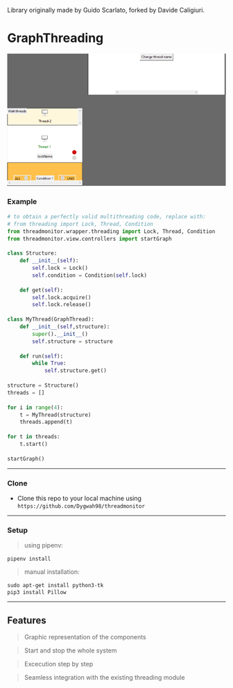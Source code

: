 Library originally made by Guido Scarlato, forked by Davide Caligiuri.

# GraphThreading

![](resource/application.PNG)

### Example
``` python 
# to obtain a perfectly valid multithreading code, replace with:
# from threading import Lock, Thread, Condition
from threadmonitor.wrapper.threading import Lock, Thread, Condition
from threadmonitor.view.controllers import startGraph

class Structure:
    def __init__(self):
        self.lock = Lock()
        self.condition = Condition(self.lock)
    
    def get(self):
        self.lock.acquire()
        self.lock.release()

class MyThread(GraphThread):
    def __init__(self,structure):
        super().__init__()
        self.structure = structure

    def run(self):
        while True:
            self.structure.get()
            
structure = Structure()
threads = []

for i in range(4):
    t = MyThread(structure)
    threads.append(t)

for t in threads:
    t.start()

startGraph()
```

---
### Clone

- Clone this repo to your local machine using `https://github.com/Dygwah98/threadmonitor`
---
### Setup

> using pipenv:

```shell
pipenv install 
```

> manual installation:

```shell
sudo apt-get install python3-tk
pip3 install Pillow 
```

---

## Features
> Graphic representation of the components

> Start and stop the whole system

> Excecution step by step 

> Seamless integration with the existing threading module